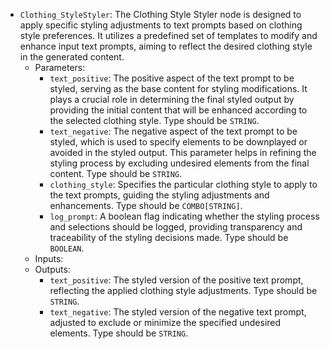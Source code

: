 - `Clothing_StyleStyler`: The Clothing Style Styler node is designed to apply specific styling adjustments to text prompts based on clothing style preferences. It utilizes a predefined set of templates to modify and enhance input text prompts, aiming to reflect the desired clothing style in the generated content.
    - Parameters:
        - `text_positive`: The positive aspect of the text prompt to be styled, serving as the base content for styling modifications. It plays a crucial role in determining the final styled output by providing the initial content that will be enhanced according to the selected clothing style. Type should be `STRING`.
        - `text_negative`: The negative aspect of the text prompt to be styled, which is used to specify elements to be downplayed or avoided in the styled output. This parameter helps in refining the styling process by excluding undesired elements from the final content. Type should be `STRING`.
        - `clothing_style`: Specifies the particular clothing style to apply to the text prompts, guiding the styling adjustments and enhancements. Type should be `COMBO[STRING]`.
        - `log_prompt`: A boolean flag indicating whether the styling process and selections should be logged, providing transparency and traceability of the styling decisions made. Type should be `BOOLEAN`.
    - Inputs:
    - Outputs:
        - `text_positive`: The styled version of the positive text prompt, reflecting the applied clothing style adjustments. Type should be `STRING`.
        - `text_negative`: The styled version of the negative text prompt, adjusted to exclude or minimize the specified undesired elements. Type should be `STRING`.
